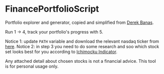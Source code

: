 # FinancePortfolioScript
Portfolio explorer and generator, copied and simplified from [Derek Banas](https://github.com/derekbanas/Python4Finance.).

Run 1 -> 4, track your portfolio's progress with 5.

Notice 1: update `PATH` variable and download the relevant nasdaq ticker from [here](https://www.nasdaq.com/market-activity/stocks/screener).
Notice 2: in step 3 you need to do some research and soo which stock set looks best for you according to [Ichimocku Indicator](https://g.co/kgs/b1WNhX).

Any attached detail about chosen stocks is not a financial advice.
This tool is for personal usage only.
